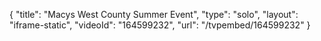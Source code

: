 {
    "title": "Macys West County Summer Event",
    "type": "solo",
    "layout": "iframe-static",
    "videoId": "164599232",
    "url": "\/tvpembed\/164599232"
}
